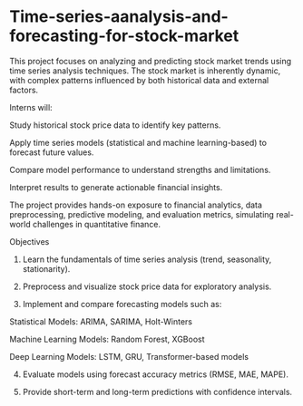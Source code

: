 # Time-series-aanalysis-and-forecasting-for-stock-market
This project focuses on analyzing and predicting stock market trends using time series analysis techniques. The stock market is inherently dynamic, with complex patterns influenced by both historical data and external factors.

Interns will:

Study historical stock price data to identify key patterns.

Apply time series models (statistical and machine learning-based) to forecast future values.

Compare model performance to understand strengths and limitations.

Interpret results to generate actionable financial insights.


The project provides hands-on exposure to financial analytics, data preprocessing, predictive modeling, and evaluation metrics, simulating real-world challenges in quantitative finance.

Objectives

1. Learn the fundamentals of time series analysis (trend, seasonality, stationarity).


2. Preprocess and visualize stock price data for exploratory analysis.


3. Implement and compare forecasting models such as:

Statistical Models: ARIMA, SARIMA, Holt-Winters

Machine Learning Models: Random Forest, XGBoost

Deep Learning Models: LSTM, GRU, Transformer-based models


4. Evaluate models using forecast accuracy metrics (RMSE, MAE, MAPE).


5. Provide short-term and long-term predictions with confidence intervals.
